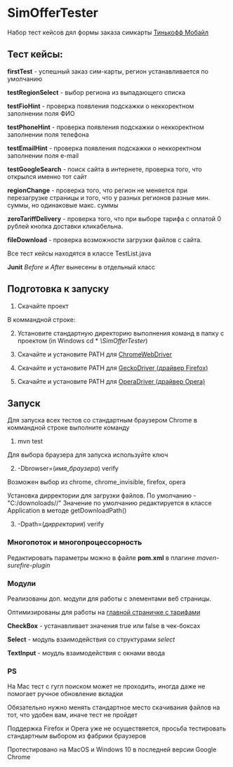 # SimOfferTester

Набор тест кейсов дял формы заказа симкарты [Тинькофф Мобайл](https://www.tinkoff.ru/mobile-operator/tariffs/)

<h2>Тест кейсы:</h2>

**firstTest** - успешный заказ сим-карты, регион устанавливается по умолчанию

**testRegionSelect** - выбор региона из выпадающего списка

**testFioHint** - проверка появления подскажки о неккоректном заполнении поля ФИО

**testPhoneHint** - проверка появления подскажки о неккоректном заполнении поля телефона

**testEmailHint** - проверка появления подскажки о неккоректном заполнении поля e-mail

**testGoogleSearch** - поиск сайта в интернете, проверка того, что открылся именно тот сайт

**regionChange** - проверка того, что регион не меняется при перезагрузке страницы и того, что у разных регионов разные мин. суммы, но одинаковые макс. суммы

**zeroTariffDelivery** - проверка того, что при выборе тарифа с оплатой 0 рублей кнопка доставки кликабельна.

**fileDownload** - проверка возможности загрузки файлов с сайта.

Все тест кейсы находятся в классе TestList.java

**Junit** *Before* и *After* вынесены в отдельный класс

<h2>Подготовка к запуску</h2>

1. Скачайте проект

В коммандной строке:

2. Установите стандартную директорию выполнения команд в папку с проектом (in Windows cd * *\SimOfferTester*)

3. Скачайте и установите PATH для [ChromeWebDriver](http://chromedriver.chromium.org/downloads)

4. Скачайте и установите PATH для [GeckoDriver (драйвер Firefox)](https://github.com/mozilla/geckodriver/)

5. Скачайте и установите PATH для [OperaDriver (драйвер Opera)](https://github.com/operasoftware/operachromiumdriver/releases)

<h2>Запуск</h2>

Для запуска всех тестов со стандартным браузером Chrome в коммандной строке выполните команду 
1. mvn test

Для выбора браузера для запуска используйте ключ 

2. -Dbrowser=(*имя_браузера*) verify 

Возможен выбор из chrome, chrome_invisible, firefox, opera

Установка дирректории для загрузки файлов. По умолчанию - "C:/downoloads//" Значение по умолчанию редактируется в классе Application в методе getDownloadPath()

3. -Dpath=(*дирректория*) verify

<h3>Многопоток и многопроцессорность</h3>

Редактировать параметры можно в файле **pom.xml** в плагине *maven-surefire-plugin*

<h3>Модули</h3>

Реализованы доп. модули для работы с элементами веб страницы.

Оптимизированы для работы на [главной страничке с тарифами](https://www.tinkoff.ru/mobile-operator/tariffs/)

**CheckBox** - устанавливает значения true или false в чек-боксах

**Select** - модуль взаимодействия со структурами *select*

**TextInput** - моудль взаимодействия с окнами ввода

<h3>PS</h3>

На Mac тест с гугл поиском может не проходить, иногда даже не помогает ручное обновление вкладки

Обязательно нужно менять стандартное место скачивания файлов на тот, что удобен вам, иначе тест не пройдет

Поддержка Firefox и Opera уже не осуществяется, просьба тестировать стандартным выбором из фабрики браузеров

Протестировано на MacOS и Windows 10 в последней версии Google Chrome

